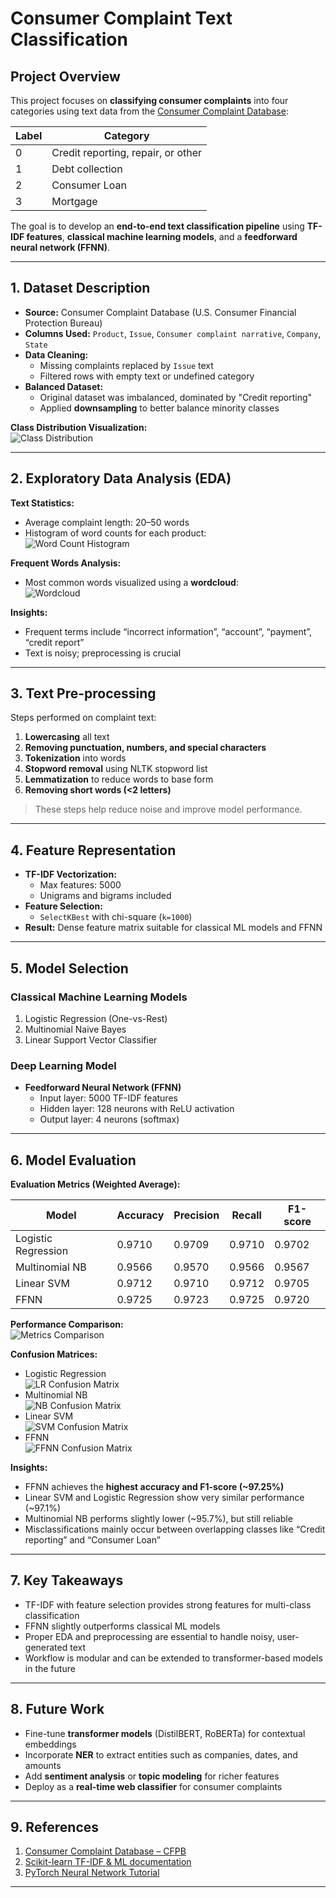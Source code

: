 # Consumer Complaint Text Classification

## **Project Overview**
This project focuses on **classifying consumer complaints** into four categories using text data from the [Consumer Complaint Database](https://catalog.data.gov/dataset/consumer-complaint-database):

| Label | Category |
|-------|----------|
| 0     | Credit reporting, repair, or other |
| 1     | Debt collection |
| 2     | Consumer Loan |
| 3     | Mortgage |

The goal is to develop an **end-to-end text classification pipeline** using **TF-IDF features**, **classical machine learning models**, and a **feedforward neural network (FFNN)**.

---

## **1. Dataset Description**
- **Source:** Consumer Complaint Database (U.S. Consumer Financial Protection Bureau)  
- **Columns Used:** `Product`, `Issue`, `Consumer complaint narrative`, `Company`, `State`  
- **Data Cleaning:**  
  - Missing complaints replaced by `Issue` text  
  - Filtered rows with empty text or undefined category  
- **Balanced Dataset:**  
  - Original dataset was imbalanced, dominated by "Credit reporting"  
  - Applied **downsampling** to better balance minority classes  

**Class Distribution Visualization:**  
![Class Distribution](class_distribution.png)

---

## **2. Exploratory Data Analysis (EDA)**
**Text Statistics:**  
- Average complaint length: 20–50 words  
- Histogram of word counts for each product:  
![Word Count Histogram](word_count_histogram.png)  

**Frequent Words Analysis:**  
- Most common words visualized using a **wordcloud**:  
![Wordcloud](wordcloud.png)

**Insights:**  
- Frequent terms include “incorrect information”, “account”, “payment”, “credit report”  
- Text is noisy; preprocessing is crucial  

---

## **3. Text Pre-processing**
Steps performed on complaint text:

1. **Lowercasing** all text  
2. **Removing punctuation, numbers, and special characters**  
3. **Tokenization** into words  
4. **Stopword removal** using NLTK stopword list  
5. **Lemmatization** to reduce words to base form  
6. **Removing short words (<2 letters)**  

> These steps help reduce noise and improve model performance.

---

## **4. Feature Representation**
- **TF-IDF Vectorization:**  
  - Max features: 5000  
  - Unigrams and bigrams included  
- **Feature Selection:**  
  - `SelectKBest` with chi-square (`k=1000`)  
- **Result:** Dense feature matrix suitable for classical ML models and FFNN

---

## **5. Model Selection**
### **Classical Machine Learning Models**
1. Logistic Regression (One-vs-Rest)  
2. Multinomial Naive Bayes  
3. Linear Support Vector Classifier  

### **Deep Learning Model**
- **Feedforward Neural Network (FFNN)**  
  - Input layer: 5000 TF-IDF features  
  - Hidden layer: 128 neurons with ReLU activation  
  - Output layer: 4 neurons (softmax)  

---

## **6. Model Evaluation**
**Evaluation Metrics (Weighted Average):**  

| Model                 | Accuracy  | Precision | Recall   | F1-score |
|-----------------------|-----------|-----------|---------|----------|
| Logistic Regression   | 0.9710    | 0.9709    | 0.9710  | 0.9702   |
| Multinomial NB        | 0.9566    | 0.9570    | 0.9566  | 0.9567   |
| Linear SVM            | 0.9712    | 0.9710    | 0.9712  | 0.9705   |
| FFNN                  | 0.9725    | 0.9723    | 0.9725  | 0.9720   |

**Performance Comparison:**  
![Metrics Comparison](metrics_comparison.png)

**Confusion Matrices:**  
- Logistic Regression  
![LR Confusion Matrix](cm_lr.png)  
- Multinomial NB  
![NB Confusion Matrix](cm_nb.png)  
- Linear SVM  
![SVM Confusion Matrix](cm_svm.png)  
- FFNN  
![FFNN Confusion Matrix](cm_ffnn.png)

**Insights:**
- FFNN achieves the **highest accuracy and F1-score (~97.25%)**  
- Linear SVM and Logistic Regression show very similar performance (~97.1%)  
- Multinomial NB performs slightly lower (~95.7%), but still reliable  
- Misclassifications mainly occur between overlapping classes like “Credit reporting” and “Consumer Loan”  

---

## **7. Key Takeaways**
- TF-IDF with feature selection provides strong features for multi-class classification  
- FFNN slightly outperforms classical ML models  
- Proper EDA and preprocessing are essential to handle noisy, user-generated text  
- Workflow is modular and can be extended to transformer-based models in the future  

---

## **8. Future Work**
- Fine-tune **transformer models** (DistilBERT, RoBERTa) for contextual embeddings  
- Incorporate **NER** to extract entities such as companies, dates, and amounts  
- Add **sentiment analysis** or **topic modeling** for richer features  
- Deploy as a **real-time web classifier** for consumer complaints  

---

## **9. References**
1. [Consumer Complaint Database – CFPB](https://catalog.data.gov/dataset/consumer-complaint-database)  
2. [Scikit-learn TF-IDF & ML documentation](https://scikit-learn.org/stable/modules/feature_extraction.html)  
3. [PyTorch Neural Network Tutorial](https://pytorch.org/tutorials/beginner/blitz/neural_networks_tutorial.html)  

---

